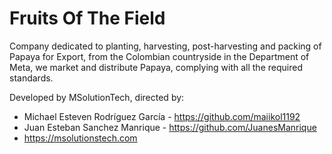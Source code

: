 # Fruits Of The Field

Company dedicated to planting, harvesting, post-harvesting and packing of Papaya for Export, from the Colombian countryside in the Department of Meta, we market and distribute Papaya, complying with all the required standards.

Developed by MSolutionTech, directed by:

- Michael Esteven Rodríguez García - https://github.com/maiikol1192
- Juan Esteban Sanchez Manrique - https://github.com/JuanesManrique
- https://msolutionstech.com
